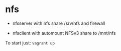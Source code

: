 # nfs

- nfsserver with nfs share /srv/nfs and firewall

- nfsclient with automount NFSv3 share to /mnt/nfs

To start just:
`
vagrant up
`
